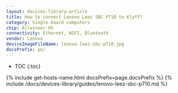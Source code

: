 ```yaml
---
layout: devices-library-article
title: How to connect Lenovo Leez SBC P710 to Klyff?
category: Single-board computers
chip: Allwinner H5
connectivity: Ethernet, WIFI, Bluetooth
vendor: Lenovo
deviceImageFileName: lenovo-leez-sbc-p710.jpg
docsPrefix: pe/
---
```



* TOC
{:toc}

{% include get-hosts-name.html docsPrefix=page.docsPrefix %}
{% include /docs/devices-library/guides/lenovo-leez-sbc-p710.md %}